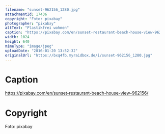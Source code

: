 ```yaml
---
filename: "sunset-962156_1280.jpg"
attachmentId: 17436
copyright: "Foto: pixabay"
photographer: "pixabay"
altText: "Plastikfrei wohnen"
caption: "https://pixabay.com/en/sunset-restaurant-beach-house-view-962156/"
width: 1024
height: 640
mimeType: "image/jpeg"
uploadDate: "2016-01-20 13:52:32"
originalUrl: "https://bxq4fb.myraidbox.de/i/sunset-962156_1280.jpg"
---
```


# Caption

https://pixabay.com/en/sunset-restaurant-beach-house-view-962156/

# Copyright

Foto: pixabay
